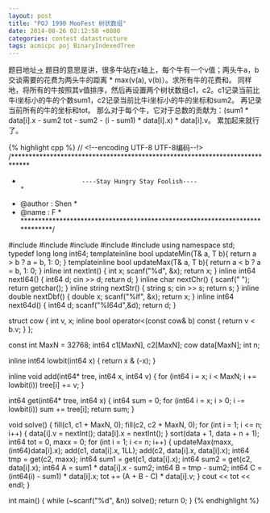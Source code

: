 ```yaml
---
layout: post
title: "POJ 1990 MooFest 树状数组"
date: 2014-08-26 02:12:58 +0800
categories: contest datastructure
tags: acmicpc poj BinaryIndexedTree
---
```

题目地址<a title="POJ 1990" href="http://poj.org/problem?id=1990" target="_blank">-></a> 题目的意思是讲，很多牛站在x轴上，每个牛有一个v值；两头牛a，b交谈需要的花费为两头牛的距离 * max(v(a), v(b)）。求所有牛的花费和。 同样地，将所有的牛按照其v值排序，然后再设置两个树状数组c1，c2。c1记录当前比牛i坐标小的牛的个数sum1，c2记录当前比牛i坐标小的牛的坐标和sum2。 再记录当前所有的牛的坐标和tot。 那么对于每个牛，它对于总数的贡献为：(sum1 * data[i].x - sum2 tot - sum2 - (i - sum1) * data[i].x) * data[i].v。 累加起来就行了。

{% highlight cpp %}
// <!--encoding UTF-8 UTF-8编码--!>
/*****************************************************************************
*                      ----Stay Hungry Stay Foolish----                      *
*    @author    :   Shen                                                     *
*    @name      :   F                                                        *
*****************************************************************************/

#include <iostream>
#include <algorithm>
#include <cstdio>
#include <string>
#include <cstring>
using namespace std;
typedef long long int64;
template<class T>inline bool updateMin(T& a, T b){ return a > b ? a = b, 1: 0; }
template<class T>inline bool updateMax(T& a, T b){ return a < b ? a = b, 1: 0; }
inline int    nextInt() { int x; scanf("%d", &x); return x; }
inline int64  nextI64() { int64  d; cin >> d; return d; }
inline char   nextChr() { scanf(" "); return getchar(); }
inline string nextStr() { string s; cin >> s; return s; }
inline double nextDbf() { double x; scanf("%lf", &x); return x; }
inline int64  next64d() { int64 d; scanf("%I64d",&d); return d; }

struct cow
{
    int v, x;
    inline bool operator<(const cow& b) const { return v < b.v; }
};

const int MaxN = 32768;
int64 c1[MaxN], c2[MaxN];
cow data[MaxN];
int n;

inline int64 lowbit(int64 x) { return x & (-x); }

inline void add(int64* tree, int64 x, int64 v)
{
    for (int64 i = x; i < MaxN; i += lowbit(i)) tree[i] += v;
}

int64 get(int64* tree, int64 x)
{
    int64 sum = 0;
    for (int64 i = x; i > 0; i -= lowbit(i)) sum += tree[i];
    return sum;
}

void solve()
{
    fill(c1, c1 + MaxN, 0);
    fill(c2, c2 + MaxN, 0);
    for (int i = 1; i <= n; i++)
    {
        data[i].v = nextInt();
        data[i].x = nextInt();
    }
    sort(data + 1, data + n + 1);
    int64 tot = 0, maxx = 0;
    for (int i = 1; i <= n; i++)
    {
        updateMax(maxx, (int64)data[i].x);
        add(c1, data[i].x, 1LL);
        add(c2, data[i].x, data[i].x);
        int64 tmp = get(c2, maxx);
        int64 sum1 = get(c1, data[i].x);
        int64 sum2 = get(c2, data[i].x);
        int64 A = sum1 * data[i].x - sum2;
        int64 B = tmp - sum2;
        int64 C = (int64(i) - sum1) * data[i].x;
        tot += (A + B - C) * data[i].v;
    }
    cout << tot << endl;
}

int main()
{
    while (~scanf("%d", &n)) solve();
    return 0;
}
{% endhighlight %}
